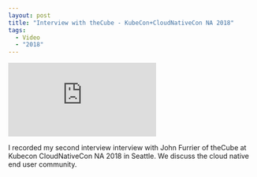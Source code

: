 ```yaml
---
layout: post
title: "Interview with theCube - KubeCon+CloudNativeCon NA 2018"
tags:
  - Video
  - "2018"
---
```


<div class="video-wrapper">
    <iframe src="https://www.youtube.com/embed/3vcfxbZwOFI" frameborder="0" allowfullscreen></iframe>
</div>

I recorded my second interview interview with John Furrier of theCube at Kubecon
CloudNativeCon NA 2018 in Seattle. We discuss the cloud native end user
community.
